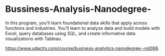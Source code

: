 

# Bussiness-Analysis-Nanodegree-


In this program, you’ll learn foundational data skills that apply across functions and industries. You’ll learn to analyze data and build models with Excel, query databases using SQL, and create informative data visualizations with Tableau.

https://www.udacity.com/course/business-analytics-nanodegree--nd098.

